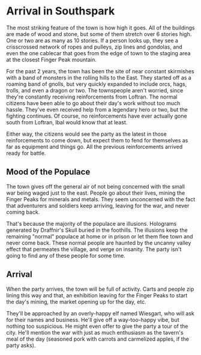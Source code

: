 # Arrival in Southspark
The most striking feature of the town is how high it goes. All of the buildings are made of wood and stone, but some of them stretch over 6 stories high. One or two are as many as 10 stories. If a person looks up, they see a crisscrossed network of ropes and pulleys, zip lines and gondolas, and even the one cablecar that goes from the edge of town to the staging area at the closest Finger Peak mountain.

For the past 2 years, the town has been the site of near constant skirmishes with a band of monsters in the rolling hills to the East. They started off as a roaming band of gnolls, but very quickly expanded to include orcs, hags, trolls, and even a dragon or two. The townspeople aren't worried, since they're constantly receiving reinforcements from Loftran. The normal citizens have been able to go about their day's work without too much hassle. They've even received help from a legendary hero or two, but the fighting continues. Of course, no reinforcements have ever actually gone south from Loftran, Ibal would know that at least.

Either way, the citizens would see the party as the latest in those reinforcements to come down, but expect them to fend for themselves as far as equipment and things go. All the previous reinforcements arrived ready for battle.

## Mood of the Populace
The town gives off the general air of not being concerned with the small war being waged just to the east. People go about their lives, mining the Finger Peaks for minerals and metals. They seem unconcerned with the fact that adventurers and soldiers keep arriving, leaving for the war, and never coming back.

That's because the majority of the populace are illusions. Holograms generated by Draffnir's Skull buried in the foothills. The illusions keep the remaining "normal" populace at home or in prison or let them flee town and never come back. These normal people are haunted by the uncanny valley effect that permeates the village, and verge on insanity. The party isn't going to find any of these people for some time.

## Arrival
When the party arrives, the town will be full of activity. Carts and people zip lining this way and that, an exhibition leaving for the Finger Peaks to start the day's mining, the market opening up for the day, etc.

They'll be approached by an overly-happy elf named Wiesgart, who will ask for their names and business. He'll give off a way-too-happy vibe, but nothing too suspicious. He might even offer to give the party a tour of the city. He'll mention the war with just as much enthusiasm as the tavern's meal of the day (seasoned pork with carrots and carmelized apples, if the party asks).
